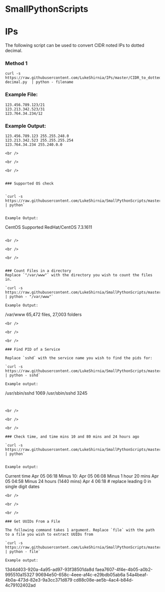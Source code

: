 # SmallPythonScripts


# IPs
The following script can be used to convert CIDR noted IPs to dotted decimal. 


### Method 1
```
curl -s https://raw.githubusercontent.com/LukeShirnia/IPs/master/CIDR_to_dotted-decimal.py  | python - filename
```

### Example File:

```
123.456.789.123/21
123.213.342.523/31
123.764.34.234/12
```

### Example Output:

```
123.456.789.123 255.255.248.0
123.213.342.523 255.255.255.254
123.764.34.234 255.240.0.0

<br />

<br />

<br />


### Supported OS check


`curl -s https://raw.githubusercontent.com/LukeShirnia/SmallPythonScripts/master/os_check.py | python`


Example Output:
```
CentOS
Supported RedHat/CentOS
7.3.1611
```

<br />

<br />

<br />


### Count Files in a directory
Replace `"/var/www"` with the directory you wish to count the files in. 

`curl -s https://raw.githubusercontent.com/LukeShirnia/SmallPythonScripts/master/count_files.py | python - "/var/www"`

Example Output:

```
/var/www
65,472 files, 27,003 folders
```
<br />

<br />

<br />

### Find PID of a Service

Replace `sshd` with the service name you wish to find the pids for:
 
`curl -s https://raw.githubusercontent.com/LukeShirnia/SmallPythonScripts/master/find_process.py | python - sshd`

Example output:

```
/usr/sbin/sshd 1069
/usr/sbin/sshd 3245
```


<br />

<br />

<br />

### Check time, and time mins 10 and 80 mins and 24 hours ago

`curl -s https://raw.githubusercontent.com/LukeShirnia/SmallPythonScripts/master/get_time_examples.py | python`


Example output:

```
Current time                Apr 05 06:18
Minus 10:                   Apr 05 06:08
Minus 1 hour 20 mins        Apr 05 04:58
Minus 24 hours (1440 mins)  Apr  4 06:18 # replace leading 0 in single digit dates
```
<br />

<br />

<br />

### Get UUIDs From a File

The following command takes 1 argument. Replace `file` with the path to a file you wish to extract UUIDs from

`curl -s https://raw.githubusercontent.com/LukeShirnia/SmallPythonScripts/master/get_uuids | python - file`

Example output:

```
13d4d403-920a-4a95-ad97-93f38501da8d
faea7607-4f4e-4b05-a0b2-995510a15327
90694e50-658c-4eee-af4c-e29bdb05ab6a
54a4beaf-4b0a-473d-82e3-9a3cc371d879
cd88c08e-ae5b-4ac4-b84d-4c79102402ad
```
